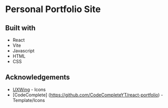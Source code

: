 # Personal Portfolio Site

## Built with
- React
- Vite
- Javascript
- HTML
- CSS

## Acknowledgements
- [UXWing](https://uxwing.com/) - Icons
- [CodeComplete] (https://github.com/CodeCompleteYT/react-portfolio) - Template/Icons